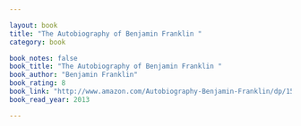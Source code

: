 ```yaml
---

layout: book
title: "The Autobiography of Benjamin Franklin "
category: book

book_notes: false
book_title: "The Autobiography of Benjamin Franklin "
book_author: "Benjamin Franklin"
book_rating: 8
book_link: "http://www.amazon.com/Autobiography-Benjamin-Franklin/dp/1508475091/"
book_read_year: 2013

---
```

